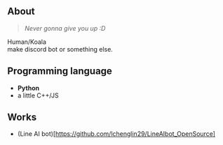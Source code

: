 ## About 
> *Never gonna give you up :D*  

Human/Koala  
make discord bot or something else.

## Programming language
- **Python**
- a little C++/JS

## Works
- (Line AI bot)[https://github.com/lchenglin29/LineAIbot_OpenSource]



<!---
lchenglin29/lchenglin29 is a ✨ special ✨ repository because its `README.md` (this file) appears on your GitHub profile.
You can click the Preview link to take a look at your changes.
--->
